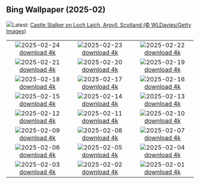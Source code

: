## Bing Wallpaper (2025-02)
![](https://www.bing.com/th?id=OHR.ArgyllStalker_EN-IN2644083090_UHD.jpg&w=1000)Latest: [Castle Stalker on Loch Laich, Argyll, Scotland (© WLDavies/Getty Images)](https://www.bing.com/th?id=OHR.ArgyllStalker_EN-IN2644083090_UHD.jpg)

|      |      |      |
| :----: | :----: | :----: |
|![](https://www.bing.com/th?id=OHR.GiantCuttlefish_EN-IN9002970798_UHD.jpg&pid=hp&w=384&h=216&rs=1&c=4)2025-02-24 [download 4k](https://www.bing.com/th?id=OHR.GiantCuttlefish_EN-IN9002970798_UHD.jpg)|![](https://www.bing.com/th?id=OHR.MtFujiSunrise_EN-IN8980088662_UHD.jpg&pid=hp&w=384&h=216&rs=1&c=4)2025-02-23 [download 4k](https://www.bing.com/th?id=OHR.MtFujiSunrise_EN-IN8980088662_UHD.jpg)|![](https://www.bing.com/th?id=OHR.StLouisArch_EN-IN8948563304_UHD.jpg&pid=hp&w=384&h=216&rs=1&c=4)2025-02-22 [download 4k](https://www.bing.com/th?id=OHR.StLouisArch_EN-IN8948563304_UHD.jpg)|
|![](https://www.bing.com/th?id=OHR.ChampakaSarasi_EN-IN8916628147_UHD.jpg&pid=hp&w=384&h=216&rs=1&c=4)2025-02-21 [download 4k](https://www.bing.com/th?id=OHR.ChampakaSarasi_EN-IN8916628147_UHD.jpg)|![](https://www.bing.com/th?id=OHR.CanadaDeer_EN-IN1563872531_UHD.jpg&pid=hp&w=384&h=216&rs=1&c=4)2025-02-20 [download 4k](https://www.bing.com/th?id=OHR.CanadaDeer_EN-IN1563872531_UHD.jpg)|![](https://www.bing.com/th?id=OHR.IceHoleOtter_EN-IN0694843542_UHD.jpg&pid=hp&w=384&h=216&rs=1&c=4)2025-02-19 [download 4k](https://www.bing.com/th?id=OHR.IceHoleOtter_EN-IN0694843542_UHD.jpg)|
|![](https://www.bing.com/th?id=OHR.BlueBelize_EN-IN0493528832_UHD.jpg&pid=hp&w=384&h=216&rs=1&c=4)2025-02-18 [download 4k](https://www.bing.com/th?id=OHR.BlueBelize_EN-IN0493528832_UHD.jpg)|![](https://www.bing.com/th?id=OHR.SikriComplex_EN-IN1366254962_UHD.jpg&pid=hp&w=384&h=216&rs=1&c=4)2025-02-17 [download 4k](https://www.bing.com/th?id=OHR.SikriComplex_EN-IN1366254962_UHD.jpg)|![](https://www.bing.com/th?id=OHR.HumpbackMother_EN-IN0304994084_UHD.jpg&pid=hp&w=384&h=216&rs=1&c=4)2025-02-16 [download 4k](https://www.bing.com/th?id=OHR.HumpbackMother_EN-IN0304994084_UHD.jpg)|
|![](https://www.bing.com/th?id=OHR.Misotsuchi2025_EN-IN0138753388_UHD.jpg&pid=hp&w=384&h=216&rs=1&c=4)2025-02-15 [download 4k](https://www.bing.com/th?id=OHR.Misotsuchi2025_EN-IN0138753388_UHD.jpg)|![](https://www.bing.com/th?id=OHR.PenguinLove_EN-IN9647996808_UHD.jpg&pid=hp&w=384&h=216&rs=1&c=4)2025-02-14 [download 4k](https://www.bing.com/th?id=OHR.PenguinLove_EN-IN9647996808_UHD.jpg)|![](https://www.bing.com/th?id=OHR.LakeTyrrell_EN-IN9416375408_UHD.jpg&pid=hp&w=384&h=216&rs=1&c=4)2025-02-13 [download 4k](https://www.bing.com/th?id=OHR.LakeTyrrell_EN-IN9416375408_UHD.jpg)|
|![](https://www.bing.com/th?id=OHR.AshokaPillar_EN-IN9270643437_UHD.jpg&pid=hp&w=384&h=216&rs=1&c=4)2025-02-12 [download 4k](https://www.bing.com/th?id=OHR.AshokaPillar_EN-IN9270643437_UHD.jpg)|![](https://www.bing.com/th?id=OHR.YungangGrottoes_EN-IN8770982427_UHD.jpg&pid=hp&w=384&h=216&rs=1&c=4)2025-02-11 [download 4k](https://www.bing.com/th?id=OHR.YungangGrottoes_EN-IN8770982427_UHD.jpg)|![](https://www.bing.com/th?id=OHR.UmbrellaDay_EN-IN8605591874_UHD.jpg&pid=hp&w=384&h=216&rs=1&c=4)2025-02-10 [download 4k](https://www.bing.com/th?id=OHR.UmbrellaDay_EN-IN8605591874_UHD.jpg)|
|![](https://www.bing.com/th?id=OHR.AlstromPoint_EN-IN8438578560_UHD.jpg&pid=hp&w=384&h=216&rs=1&c=4)2025-02-09 [download 4k](https://www.bing.com/th?id=OHR.AlstromPoint_EN-IN8438578560_UHD.jpg)|![](https://www.bing.com/th?id=OHR.SnowySvaneti_EN-IN8244607405_UHD.jpg&pid=hp&w=384&h=216&rs=1&c=4)2025-02-08 [download 4k](https://www.bing.com/th?id=OHR.SnowySvaneti_EN-IN8244607405_UHD.jpg)|![](https://www.bing.com/th?id=OHR.BlueNorway_EN-IN7562913622_UHD.jpg&pid=hp&w=384&h=216&rs=1&c=4)2025-02-07 [download 4k](https://www.bing.com/th?id=OHR.BlueNorway_EN-IN7562913622_UHD.jpg)|
|![](https://www.bing.com/th?id=OHR.ScottishSheep_EN-IN6992172099_UHD.jpg&pid=hp&w=384&h=216&rs=1&c=4)2025-02-06 [download 4k](https://www.bing.com/th?id=OHR.ScottishSheep_EN-IN6992172099_UHD.jpg)|![](https://www.bing.com/th?id=OHR.WhararikiBeach_EN-IN3664421729_UHD.jpg&pid=hp&w=384&h=216&rs=1&c=4)2025-02-05 [download 4k](https://www.bing.com/th?id=OHR.WhararikiBeach_EN-IN3664421729_UHD.jpg)|![](https://www.bing.com/th?id=OHR.GoldenBridge_EN-IN3517654384_UHD.jpg&pid=hp&w=384&h=216&rs=1&c=4)2025-02-04 [download 4k](https://www.bing.com/th?id=OHR.GoldenBridge_EN-IN3517654384_UHD.jpg)|
|![](https://www.bing.com/th?id=OHR.RibbleheadViaduct_EN-IN3282548733_UHD.jpg&pid=hp&w=384&h=216&rs=1&c=4)2025-02-03 [download 4k](https://www.bing.com/th?id=OHR.RibbleheadViaduct_EN-IN3282548733_UHD.jpg)|![](https://www.bing.com/th?id=OHR.AlappuzhaWaters_EN-IN6155439001_UHD.jpg&pid=hp&w=384&h=216&rs=1&c=4)2025-02-02 [download 4k](https://www.bing.com/th?id=OHR.AlappuzhaWaters_EN-IN6155439001_UHD.jpg)|![](https://www.bing.com/th?id=OHR.FrostedBeech_EN-IN2659852695_UHD.jpg&pid=hp&w=384&h=216&rs=1&c=4)2025-02-01 [download 4k](https://www.bing.com/th?id=OHR.FrostedBeech_EN-IN2659852695_UHD.jpg)|
